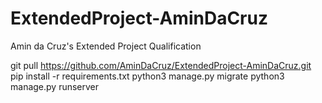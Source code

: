 # ExtendedProject-AminDaCruz
Amin da Cruz's Extended Project Qualification


git pull https://github.com/AminDaCruz/ExtendedProject-AminDaCruz.git
pip install -r requirements.txt
python3 manage.py migrate
python3 manage.py runserver
